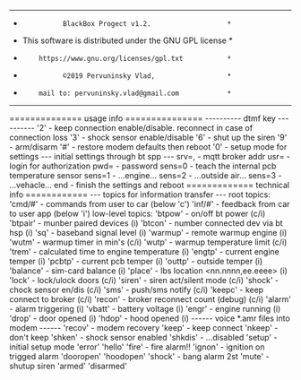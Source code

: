 **********************************************************
*               BlackBox Progect v1.2.                   *
* This software is distributed under the GNU GPL license *
*         https://www.gnu.org/licenses/gpl.txt           *
*               ©2019 Pervuninsky Vlad,                  *
*         mail to: pervuninsky.vlad@gmail.com            *
**********************************************************

============== usage info ===============
      ---------- dtmf key ----------
'2' - keep connection enable/disable. reconnect in case of connection loss
'3' - shock sensor enable/disable
'6' - shut up the siren
'9' - arm/disarm
'#' - restore modem defaults then reboot
'0' - setup mode for settings
  --- initial settings through bt spp ---
srv=<url>,<port> - mqtt broker addr
usr=<username>   - login for authorization
pwd=<password>   - password
sens=0           - teach the internal pcb temperature sensor
sens=1           - ...engine...
sens=2           - ...outside air...
sens=3           - ...vehacle...
end              - finish the settings and reboot
============= technical info ============
  --- topics for information transfer ---
  root topics:
'cmd/#' - commands from user to car (below 'c')
'inf/#' - feedback from car to user app (below 'i')
  low-level topics:
'btpow'    - on/off bt power                        (c/i)
'btpair'   - munber paired devices                  (i)
'btcon'    - number connected dev via bt hsp        (i)
'sq'       - baseband signal level                  (i)
'warmup'   - remote warmup engine                   (i)
'wutm'     - warmup timer in min's                  (c/i)
'wutp'     - warmup temperature limit               (c/i)
'trem'     - calculated time to engine temperature  (i)
'engtp'    - current engine temper                  (i)
'pcbtp'    - current pcb temper                     (i)
'outtp'    - outside temper                         (i)
'balance'  - sim-card balance                       (i)
'place'    - lbs location <nn.nnnn,ee.eeee>         (i)
'lock'     - lock/ulock doors                       (c/i)
'siren'    - siren act/silent mode                  (c/i)
'shock'    - chock sensor en/dis                    (c/i)
'sms'      - push/sms notify                        (c/i)
'keepc'    - keep connect to broker                 (c/i)
'recon'    - broker reconnect count (debug)         (c/i)
'alarm'    - alarm triggering                       (i)
'vbatt'    - battery voltage                        (i)
'engr'     - engine running                         (i)
'drop'     - door opened                            (i)
'hdop'     - hood opened                            (i)
------ voice *.amr files into modem ------
'recov'  - modem recovery
'keep'   - keep connect
'nkeep'  - don't keep
'shken'  - shock sensor enabled
'shkdis' - ...disabled
'setup'  - initial setup mode
'error'
'hello'
'fire'   - fire alarm!!
'ignon'  - ignition on trigged alarm
'dooropen'
'hoodopen'
'shock'  - bang alarm 2st
'mute'   - shutup siren
'armed'
'disarmed'
